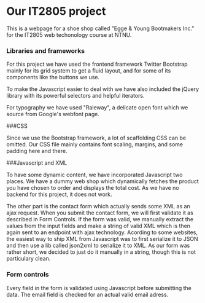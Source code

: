Our IT2805 project
==============

This is a webpage for a shoe shop called "Egge & Young Bootmakers Inc." for the IT2805 web techonology course at NTNU.

### Libraries and frameworks

For this project we have used the frontend framework Twitter Bootstrap mainly for its grid system to get a fluid layout, and for some of its components like the buttons we use.

To make the Javascript easier to deal with we have also included the jQuery library with its powerful selectors and helpful iterators.

For typography we have used "Raleway", a delicate open font which we source from Google's webfont page.

###CSS

Since we use the Bootstrap framework, a lot of scaffolding CSS can be omitted. Our CSS file mainly contains font scaling, margins, and some padding here and there.

###Javascript and XML

To have some dynamic content, we have incorporated Javascript two places. We have a dummy web shop which dynamically fetches the product you have chosen to order and displays the total cost. As we have no backend for this project, it does not work.

The other part is the contact form which actually sends some XML as an ajax request. When you submit the contact form, we will first validate it as described in Form Controls. If the form was valid, we manually extract the values from the input fields and make a string of valid XML which is then again sent to an endpoint with ajax technology.
Acording to some websites, the easiest way to ship XML from Javascript was to first serialize it to JSON and then use a lib called json2xml to serialize it to XML. As our form was rather short, we decided to just do it manually in a string, though this is not particulary clean.


### Form controls

Every field in the form is validated using Javascript before submitting the data. The email field is checked for an actual valid email adress.
